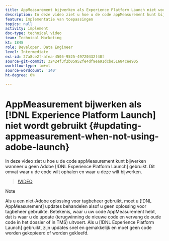 ```yaml
---
title: AppMeasurement bijwerken als Experience Platform Launch niet wordt gebruikt
description: In deze video ziet u hoe u de code appMeasurement kunt bijwerken wanneer u geen Experience Platform Launch gebruikt. Dit omvat waar u de code wilt ophalen en waar u deze wilt bijwerken.
feature: Implementatie van toepassingen
topics: null
activity: implement
doc-type: technical video
team: Technical Marketing
kt: 1848
role: Developer, Data Engineer
level: Intermediate
exl-id: 27a8ce2f-afea-4505-9525-49720432f40f
source-git-commit: 32424f3f2b05952fe4df9ea91dcbe51684cee905
workflow-type: tm+mt
source-wordcount: '140'
ht-degree: 0%

---
```


# AppMeasurement bijwerken als [!DNL Experience Platform Launch] niet wordt gebruikt {#updating-appmeasurement-when-not-using-adobe-launch}

In deze video ziet u hoe u de code appMeasurement kunt bijwerken wanneer u geen Adobe [!DNL Experience Platform Launch] gebruikt. Dit omvat waar u de code wilt ophalen en waar u deze wilt bijwerken.

>[!VIDEO](https://video.tv.adobe.com/v/25913/?quality=12)

>[!NOTE]
>
>Als u een niet-Adobe oplossing voor tagbeheer gebruikt, moet u [!DNL AppMeasurement] updates behandelen alsof u geen oplossing voor tagbeheer gebruikte. Betekenis, waar u uw code AppMeasurement hebt, dat is waar u de update (terugwinning de nieuwe code en vervang de oude code in het dossier of in TMS) uitvoert. Als u [!DNL Experience Platform Launch] gebruikt, zijn updates snel en gemakkelijk en moet geen code worden gekopieerd of worden gekleefd.
